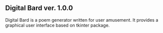 ## Digital Bard ver. 1.0.0
Digital Bard is a poem generator written for user amusement.
It provides a graphical user interface based on tkinter package.